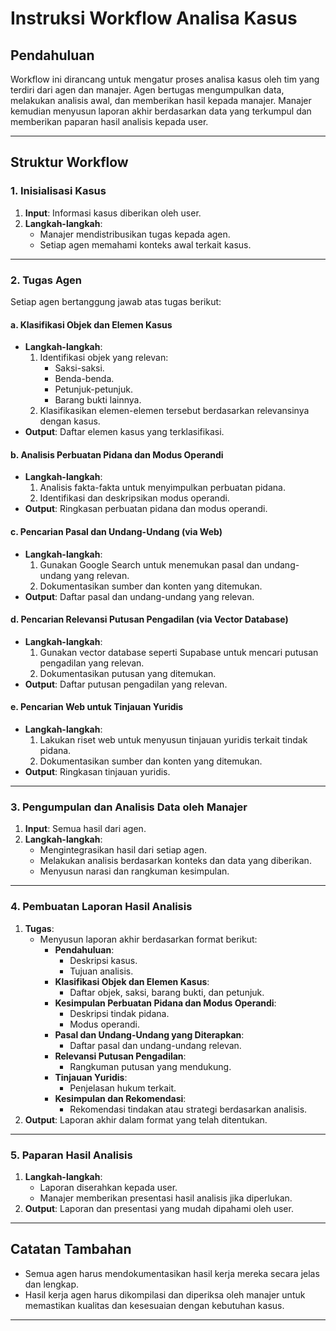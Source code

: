 # Instruksi Workflow Analisa Kasus

## Pendahuluan
Workflow ini dirancang untuk mengatur proses analisa kasus oleh tim yang terdiri dari agen dan manajer. Agen bertugas mengumpulkan data, melakukan analisis awal, dan memberikan hasil kepada manajer. Manajer kemudian menyusun laporan akhir berdasarkan data yang terkumpul dan memberikan paparan hasil analisis kepada user.

---

## Struktur Workflow

### **1. Inisialisasi Kasus**
1. **Input**: Informasi kasus diberikan oleh user.
2. **Langkah-langkah**:
   - Manajer mendistribusikan tugas kepada agen.
   - Setiap agen memahami konteks awal terkait kasus.

---

### **2. Tugas Agen**
Setiap agen bertanggung jawab atas tugas berikut:

#### **a. Klasifikasi Objek dan Elemen Kasus**
- **Langkah-langkah**:
  1. Identifikasi objek yang relevan:
     - Saksi-saksi.
     - Benda-benda.
     - Petunjuk-petunjuk.
     - Barang bukti lainnya.
  2. Klasifikasikan elemen-elemen tersebut berdasarkan relevansinya dengan kasus.
- **Output**: Daftar elemen kasus yang terklasifikasi.

#### **b. Analisis Perbuatan Pidana dan Modus Operandi**
- **Langkah-langkah**:
  1. Analisis fakta-fakta untuk menyimpulkan perbuatan pidana.
  2. Identifikasi dan deskripsikan modus operandi.
- **Output**: Ringkasan perbuatan pidana dan modus operandi.

#### **c. Pencarian Pasal dan Undang-Undang (via Web)**
- **Langkah-langkah**:
  1. Gunakan Google Search untuk menemukan pasal dan undang-undang yang relevan.
  2. Dokumentasikan sumber dan konten yang ditemukan.
- **Output**: Daftar pasal dan undang-undang yang relevan.

#### **d. Pencarian Relevansi Putusan Pengadilan (via Vector Database)**
- **Langkah-langkah**:
  1. Gunakan vector database seperti Supabase untuk mencari putusan pengadilan yang relevan.
  2. Dokumentasikan putusan yang ditemukan.
- **Output**: Daftar putusan pengadilan yang relevan.

#### **e. Pencarian Web untuk Tinjauan Yuridis**
- **Langkah-langkah**:
  1. Lakukan riset web untuk menyusun tinjauan yuridis terkait tindak pidana.
  2. Dokumentasikan sumber dan konten yang ditemukan.
- **Output**: Ringkasan tinjauan yuridis.

---

### **3. Pengumpulan dan Analisis Data oleh Manajer**
1. **Input**: Semua hasil dari agen.
2. **Langkah-langkah**:
   - Mengintegrasikan hasil dari setiap agen.
   - Melakukan analisis berdasarkan konteks dan data yang diberikan.
   - Menyusun narasi dan rangkuman kesimpulan.

---

### **4. Pembuatan Laporan Hasil Analisis**
1. **Tugas**:
   - Menyusun laporan akhir berdasarkan format berikut:
     - **Pendahuluan**:
       - Deskripsi kasus.
       - Tujuan analisis.
     - **Klasifikasi Objek dan Elemen Kasus**:
       - Daftar objek, saksi, barang bukti, dan petunjuk.
     - **Kesimpulan Perbuatan Pidana dan Modus Operandi**:
       - Deskripsi tindak pidana.
       - Modus operandi.
     - **Pasal dan Undang-Undang yang Diterapkan**:
       - Daftar pasal dan undang-undang relevan.
     - **Relevansi Putusan Pengadilan**:
       - Rangkuman putusan yang mendukung.
     - **Tinjauan Yuridis**:
       - Penjelasan hukum terkait.
     - **Kesimpulan dan Rekomendasi**:
       - Rekomendasi tindakan atau strategi berdasarkan analisis.
2. **Output**: Laporan akhir dalam format yang telah ditentukan.

---

### **5. Paparan Hasil Analisis**
1. **Langkah-langkah**:
   - Laporan diserahkan kepada user.
   - Manajer memberikan presentasi hasil analisis jika diperlukan.
2. **Output**: Laporan dan presentasi yang mudah dipahami oleh user.

---

## Catatan Tambahan
- Semua agen harus mendokumentasikan hasil kerja mereka secara jelas dan lengkap.
- Hasil kerja agen harus dikompilasi dan diperiksa oleh manajer untuk memastikan kualitas dan kesesuaian dengan kebutuhan kasus.

---
